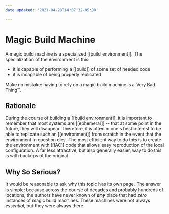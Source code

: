 ```yaml
---
date updated: '2021-04-28T14:07:32-05:00'

---
```


# Magic Build Machine

A magic build machine is a specialized [[build environment]].  The specialization of the environment is this:
- it is capable of performing a [[build]] of some set of needed code
- it is incapable of being properly replicated

Make no mistake:  having to rely on a magic build machine is a Very Bad Thing™.

## Rationale
During the course of building a [[build environment]], it is important to remember that most systems are [[ephemeral]] -- that at some point in the future, they will disappear.  Therefore, it is often in one's best interest to be able to replicate such an [[environment]] from scratch in the event that the environment in question dies.  The most efficient way to do this is to create the environment with [[IAC]] code that allows easy reproduction of the local configuration.  A far less attractive, but also generally easier, way to do this is with backups of the original.


## Why So Serious?
It would be reasonable to ask why this topic has its own page.  The answer is simple: because across the course of decades and probably hundreds of locations, the authors have never known of ***any*** place that had _zero_ instances of magic build machines.  These machines were not always _essential_, but they were always there.